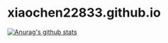 # xiaochen22833.github.io
[![Anurag's github stats](https://github-readme-stats.vercel.app/api?username=xiaochen22833&show_icons=true&theme=tokyonigh)](https://github.com/anuraghazra/github-readme-stats)
